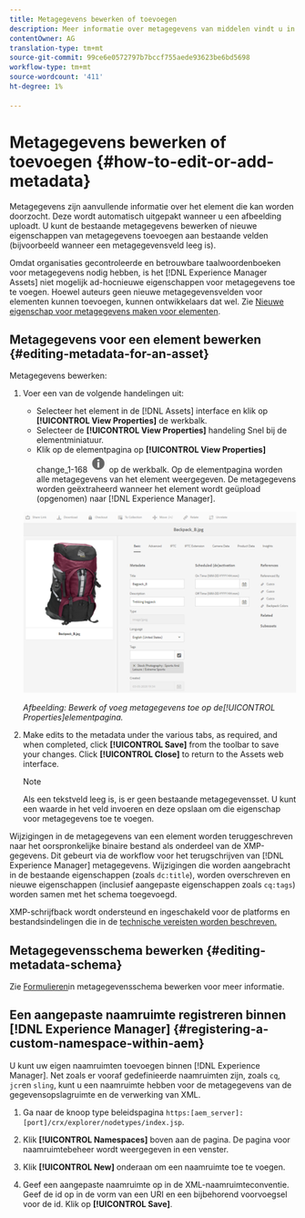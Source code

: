 ```yaml
---
title: Metagegevens bewerken of toevoegen
description: Meer informatie over metagegevens van middelen vindt u in [!DNL Adobe Experience Manager Assets] en op verschillende manieren waarop u metagegevens van elementen kunt bewerken.
contentOwner: AG
translation-type: tm+mt
source-git-commit: 99ce6e0572797b7bccf755aede93623be6bd5698
workflow-type: tm+mt
source-wordcount: '411'
ht-degree: 1%

---
```



# Metagegevens bewerken of toevoegen {#how-to-edit-or-add-metadata}

Metagegevens zijn aanvullende informatie over het element die kan worden doorzocht. Deze wordt automatisch uitgepakt wanneer u een afbeelding uploadt. U kunt de bestaande metagegevens bewerken of nieuwe eigenschappen van metagegevens toevoegen aan bestaande velden (bijvoorbeeld wanneer een metagegevensveld leeg is).

Omdat organisaties gecontroleerde en betrouwbare taalwoordenboeken voor metagegevens nodig hebben, is het [!DNL Experience Manager Assets] niet mogelijk ad-hocnieuwe eigenschappen voor metagegevens toe te voegen. Hoewel auteurs geen nieuwe metagegevensvelden voor elementen kunnen toevoegen, kunnen ontwikkelaars dat wel. Zie [Nieuwe eigenschap voor metagegevens maken voor elementen](meta-edit.md#editing-metadata-schema).

## Metagegevens voor een element bewerken {#editing-metadata-for-an-asset}

Metagegevens bewerken:

1. Voer een van de volgende handelingen uit:

   * Selecteer het element in de [!DNL Assets] interface en klik op **[!UICONTROL View Properties]** de werkbalk.
   * Selecteer de **[!UICONTROL View Properties]** handeling Snel bij de elementminiatuur.
   * Klik op de elementpagina op **[!UICONTROL View Properties]** change_1-168 ![](assets/chlimage_1-168.png) op de werkbalk.
   Op de elementpagina worden alle metagegevens van het element weergegeven. De metagegevens worden geëxtraheerd wanneer het element wordt geüpload (opgenomen) naar [!DNL Experience Manager].

   ![Elementeigenschappen selecteren om metagegevens weer te geven](assets/asset-metadata.png)

   *Afbeelding: Bewerk of voeg metagegevens toe op de[!UICONTROL Properties]elementpagina.*

1. Make edits to the metadata under the various tabs, as required, and when completed, click **[!UICONTROL Save]** from the toolbar to save your changes. Click **[!UICONTROL Close]** to return to the Assets web interface.

   >[!NOTE]
   >
   >Als een tekstveld leeg is, is er geen bestaande metagegevensset. U kunt een waarde in het veld invoeren en deze opslaan om die eigenschap voor metagegevens toe te voegen.

Wijzigingen in de metagegevens van een element worden teruggeschreven naar het oorspronkelijke binaire bestand als onderdeel van de XMP-gegevens. Dit gebeurt via de workflow voor het terugschrijven van [!DNL Experience Manager] metagegevens. Wijzigingen die worden aangebracht in de bestaande eigenschappen (zoals `dc:title`), worden overschreven en nieuwe eigenschappen (inclusief aangepaste eigenschappen zoals `cq:tags`) worden samen met het schema toegevoegd.

XMP-schrijfback wordt ondersteund en ingeschakeld voor de platforms en bestandsindelingen die in de [technische vereisten worden beschreven.](/help/sites-deploying/technical-requirements.md)

## Metagegevensschema bewerken {#editing-metadata-schema}

Zie [Formulieren](metadata-schemas.md#edit-metadata-schema-forms)in metagegevensschema bewerken voor meer informatie.

## Een aangepaste naamruimte registreren binnen [!DNL Experience Manager] {#registering-a-custom-namespace-within-aem}

U kunt uw eigen naamruimten toevoegen binnen [!DNL Experience Manager]. Net zoals er vooraf gedefinieerde naamruimten zijn, zoals `cq`, `jcr`en `sling`, kunt u een naamruimte hebben voor de metagegevens van de gegevensopslagruimte en de verwerking van XML.

1. Ga naar de knoop type beleidspagina `https:[aem_server]:[port]/crx/explorer/nodetypes/index.jsp`.
1. Klik **[!UICONTROL Namespaces]** boven aan de pagina. De pagina voor naamruimtebeheer wordt weergegeven in een venster.

1. Klik **[!UICONTROL New]** onderaan om een naamruimte toe te voegen.
1. Geef een aangepaste naamruimte op in de XML-naamruimteconventie. Geef de id op in de vorm van een URI en een bijbehorend voorvoegsel voor de id. Klik op **[!UICONTROL Save]**.
